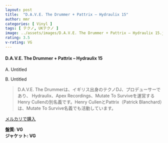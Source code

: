 ```yaml
---
layout: post
title:  "D.A.V.E. The Drummer + Pattrix – Hydraulix 15"
author: mmr
categories: [ Vinyl ]
tags: [ テクノ, UKテクノ ]
image: ../assets/images/D.A.V.E. The Drummer + Pattrix – Hydraulix 15.jpg
rating: 3.5
v-rating: VG
---
```


#### D.A.V.E. The Drummer + Pattrix – Hydraulix 15

A. Untitled

B. Untitled

> D.A.V.E. The Drummerは、イギリス出身のテクノDJ、プロデューサーであり、 Hydraulix、Apex Recordings、Mutate To Surviveを運営するHenry Cullenの別名義です。Henry CullenとPattrix（Patrick Blanchard）は、Mutate To Survive名義でも活動しています。

[メルカリで購入](https://jp.mercari.com/item/m36867162739)

<div class="mt-4 mb-4 d-flex align-items-center">
<strong class="mr-1">盤質: VG</strong>
</div>
<div class="mt-4 mb-4 d-flex align-items-center">
<strong class="mr-1">ジャケット: VG</strong>
</div>
